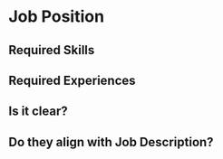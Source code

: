 # Job Position


## Required Skills


## Required Experiences

## Is it clear?


## Do they align with Job Description?
